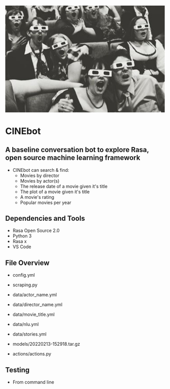 ![CINEbot](https://github.com/DimiKon/RasaProject/blob/master/cine.jpeg)
# CINEbot

## A baseline conversation bot to explore Rasa, open source machine learning framework

- CINEbot can search & find:
    - Movies by director
    - Movies by actor(s)
    - The release date of a movie given it's title
    - The plot of a movie given it's title
    - A movie's rating
    - Popular movies per year

## Dependencies and Tools

- Rasa Open Source 2.0
- Python 3
- Rasa x
- VS Code

## File Οverview

- config.yml
- scraping.py

- data/actor_name.yml
- data/director_name.yml
- data/movie_title.yml
- data/nlu.yml  
- data/stories.yml

- models/20220213-152918.tar.gz

- actions/actions.py

## Testing

- From command line